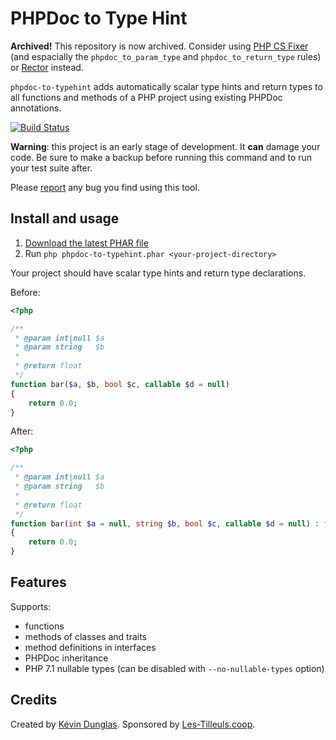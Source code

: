 # PHPDoc to Type Hint

**Archived!** This repository is now archived. Consider using [PHP CS Fixer](https://github.com/FriendsOfPHP/PHP-CS-Fixer) (and espacially the 
`phpdoc_to_param_type` and `phpdoc_to_return_type` rules) or [Rector](https://tomasvotruba.com/blog/2018/11/15/how-to-get-php-74-typed-properties-to-your-code-in-few-seconds/) instead.

`phpdoc-to-typehint` adds automatically scalar type hints and return types to all functions and methods of a PHP project
using existing PHPDoc annotations.

[![Build Status](https://travis-ci.org/dunglas/phpdoc-to-typehint.svg?branch=master)](https://travis-ci.org/dunglas/phpdoc-to-typehint)

**Warning**: this project is an early stage of development. It **can** damage your code.
Be sure to make a backup before running this command and to run your test suite after.

Please [report](https://github.com/dunglas/phpdoc-to-typehint/issues) any bug you find using this tool.

## Install and usage

1. [Download the latest PHAR file](https://github.com/dunglas/phpdoc-to-typehint/releases)
2. Run `php phpdoc-to-typehint.phar <your-project-directory>`

Your project should have scalar type hints and return type declarations.

Before:

```php
<?php

/**
 * @param int|null $a
 * @param string   $b
 *
 * @return float
 */
function bar($a, $b, bool $c, callable $d = null)
{
    return 0.0;
}
```

After:

```php
<?php

/**
 * @param int|null $a
 * @param string   $b
 *
 * @return float
 */
function bar(int $a = null, string $b, bool $c, callable $d = null) : float
{
    return 0.0;
}
```

## Features

Supports:

* functions
* methods of classes and traits
* method definitions in interfaces
* PHPDoc inheritance
* PHP 7.1 nullable types (can be disabled with `--no-nullable-types` option)

## Credits

Created by [Kévin Dunglas](https://dunglas.fr). Sponsored by [Les-Tilleuls.coop](https://les-tilleuls.coop).
